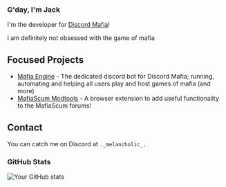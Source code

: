 ### G'day, I'm Jack
I'm the developer for [Discord Mafia](https://discord.gg/social-deduction)!

I am definitely not obsessed with the game of mafia

## Focused Projects
- [Mafia Engine](https://github.com/JacksonVirgo/mafia-engine-2.0) - The dedicated discord bot for Discord Mafia; running, automating and helping all users play and host games of mafia (and more)
- [MafiaScum Modtools](https://github.com/JacksonVirgo/mafiascum-modtools) - A browser extension to add useful functionality to the MafiaScum forums!

## Contact
You can catch me on Discord at `._melancholic_.`


### GitHub Stats
![Your GitHub stats](https://github-readme-stats.vercel.app/api?username=JacksonVirgo&show_icons=true&theme=radical)
